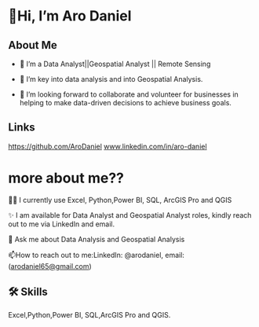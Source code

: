 
# 👋Hi, I’m Aro Daniel


## About Me
- 👀 I’m a Data Analyst||Geospatial Analyst || Remote Sensing
  
- 🌱 I’m key into data analysis and into Geospatial Analysis.
- 💞️ I’m looking forward to collaborate and volunteer for businesses in helping to make data-driven decisions to achieve business goals.

## Links
https://github.com/AroDaniel
www.linkedin.com/in/aro-daniel

# more about me??
👩‍💻 I currently use Excel, Python,Power BI, SQL, ArcGIS Pro and QGIS

✨ I am available for Data Analyst and Geospatial Analyst roles, kindly reach out to me via LinkedIn and email.

💬 Ask me about Data Analysis and Geospatial Analysis 

📫How to reach out to me:LinkedIn: @arodaniel, email: (arodaniel65@gmail.com)


## 🛠 Skills
Excel,Python,Power BI, SQL,ArcGIS Pro and QGIS.
<!---
AroDaniel/AroDaniel is a  special ✨ repository because its `README.md` (this file) appears on your GitHub profile.
You can click the Preview link to take a look at your changes.
--->
